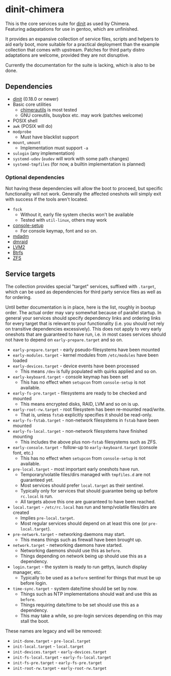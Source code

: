 # dinit-chimera

This is the core services suite for [dinit](https://github.com/davmac314/dinit)
as used by Chimera.\
Featuring adapatations for use in gentoo, which are unfinished.

It provides an expansive collection of service files, scripts and helpers to
aid early boot, more suitable for a practical deployment than the example
collection that comes with upstream. Patches for third party distro adaptations
are welcome, provided they are not disruptive.

Currently the documentation for the suite is lacking, which is also to be done.

## Dependencies

* [dinit](https://github.com/davmac314/dinit) (0.18.0 or newer)
* Basic core utilities
  * [chimerautils](https://github.com/chimera-linux/chimerautils) is most tested
  * GNU coreutils, busybox etc. may work (patches welcome)
* POSIX shell
* `awk` (POSIX will do)
* `modprobe`
  * Must have blacklist support
* `mount`, `umount`
  * Implementation must support `-a`
* `sulogin` (any implementation)
* `systemd-udev` (`eudev` will work with some path changes)
* `systemd-tmpfiles` (for now, a builtin implementation is planned)

### Optional dependencies

Not having these dependencies will allow the boot to proceed, but specific
functionality will not work. Generally the affected oneshots will simply
exit with success if the tools aren't located.

* `fsck`
  * Without it, early file system checks won't be available
  * Tested with `util-linux`, others may work
* [console-setup](https://salsa.debian.org/installer-team/console-setup)
  * For console keymap, font and so on.
* [mdadm](https://git.kernel.org/pub/scm/utils/mdadm/mdadm.git)
* [dmraid](https://people.redhat.com/~heinzm/sw/dmraid)
* [LVM2](https://sourceware.org/lvm2)
* [Btrfs](https://btrfs.readthedocs.io/en/latest)
* [ZFS](https://openzfs.github.io/openzfs-docs)

## Service targets

The collection provides special "target" services, suffixed with `.target`,
which can be used as dependencies for third party service files as well as
for ordering.

Until better documentation is in place, here is the list, roughly in bootup
order. The actual order may vary somewhat because of parallel startup. In
general your services should specify dependency links and ordering links
for every target that is relevant to your functionality (i.e. you should
not rely on transitive dependencies excessively). This does not apply
to very early oneshots that are guaranteed to have run, i.e. in most cases
services should not have to depend on `early-prepare.target` and so on.

* `early-prepare.target` - early pseudo-filesystems have been mounted
* `early-modules.target` - kernel modules from `/etc/modules` have been loaded
* `early-devices.target` - device events have been processed
  * This means `/dev` is fully populated with quirks applied and so on.
* `early-keyboard.target` - console keymap has been set
  * This has no effect when `setupcon` from `console-setup` is not available.
* `early-fs-pre.target` - filesystems are ready to be checked and mounted
  * This means encrypted disks, RAID, LVM and so on is up.
* `early-root-rw.target` - root filesystem has been re-mounted read/write.
  * That is, unless `fstab` explicitly specifies it should be read-only.
* `early-fs-fstab.target` - non-network filesystems in `fstab` have been mounted
* `early-fs-local.target` - non-network filesystems have finished mounting
  * This includes the above plus non-`fstab` filesystems such as ZFS.
* `early-console.target` - follow-up to `early-keyboard.target` (console font, etc.)
  * This has no effect when `setupcon` from `console-setup` is not available.
* `pre-local.target` - most important early oneshots have run.
  * Temporary/volatile files/dirs managed with `tmpfiles.d` are not guaranteed yet.
  * Most services should prefer `local.target` as their sentinel.
  * Typically only for services that should guarantee being up before `rc.local` is run.
  * All targets above this one are guaranteed to have been reached.
* `local.target` - `/etc/rc.local` has run and temp/volatile files/dirs are created
  * Implies `pre-local.target`.
  * Most regular services should depend on at least this one (or `pre-local.target`).
* `pre-network.target` - networking daemons may start.
  * This means things such as firewall have been brought up.
* `network.target` - networking daemons have started.
  * Networking daemons should use this as `before`.
  * Things depending on network being up should use this as a dependency.
* `login.target` - the system is ready to run gettys, launch display manager, etc.
  * Typically to be used as a `before` sentinel for things that must be up before login.
* `time-sync.target` - system date/time should be set by now.
  * Things such as NTP implementations should wait and use this as `before`.
  * Things requiring date/time to be set should use this as a dependency.
  * This may take a while, so pre-login services depending on this may stall the boot.

These names are legacy and will be removed:

* `init-done.target` - `pre-local.target`
* `init-local.target` - `local.target`
* `init-devices.target` - `early-devices.target`
* `init-fs-local.target` - `early-fs-local.target`
* `init-fs-pre.target` - `early-fs-pre.target`
* `init-root-rw.target` - `early-root-rw.target`
